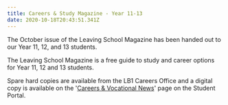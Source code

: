 ```yaml
---
title: Careers & Study Magazine - Year 11-13
date: 2020-10-18T20:43:51.341Z
---
```

The October issue of the Leaving School Magazine has been handed out to our Year 11, 12, and 13 students. 

The Leaving School Magazine is a free guide to study and career options for Year 11, 12 and 13 students. 

Spare hard copies are available from the LB1 Careers Office and a digital copy is available on the '[Careers & Vocational News](https://www.whanganuihigh.school.nz/news-and-events/careers-and-vocational/)' page on the Student Portal.